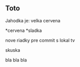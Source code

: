 ## Toto

Jahodka je: velka cervena

*cervena
*sladka

nove riadky pre commit s lokal tv

skuska

bla bla bla
